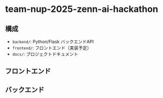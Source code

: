 # team-nup-2025-zenn-ai-hackathon


## 構成
- `backend/`: Python/Flask バックエンドAPI
- `frontend/`: フロントエンド（実装予定）
- `docs/`: プロジェクトドキュメント

## フロントエンド


## バックエンド

